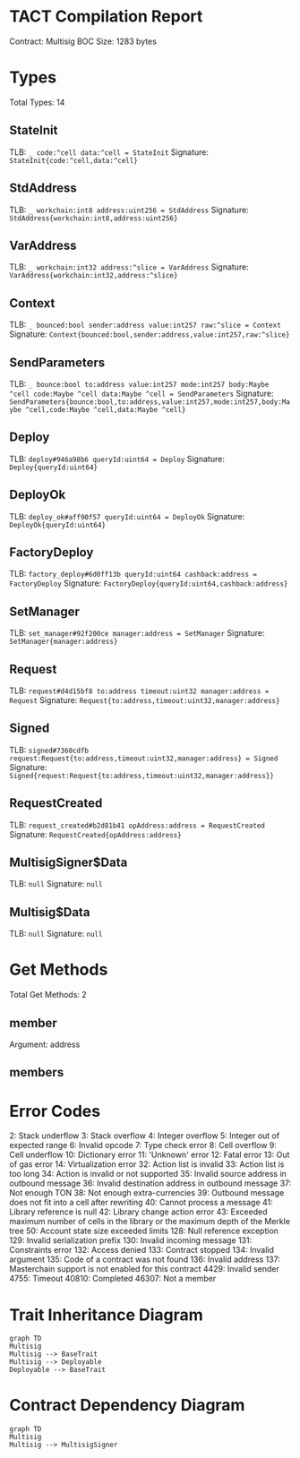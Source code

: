 # TACT Compilation Report
Contract: Multisig
BOC Size: 1283 bytes

# Types
Total Types: 14

## StateInit
TLB: `_ code:^cell data:^cell = StateInit`
Signature: `StateInit{code:^cell,data:^cell}`

## StdAddress
TLB: `_ workchain:int8 address:uint256 = StdAddress`
Signature: `StdAddress{workchain:int8,address:uint256}`

## VarAddress
TLB: `_ workchain:int32 address:^slice = VarAddress`
Signature: `VarAddress{workchain:int32,address:^slice}`

## Context
TLB: `_ bounced:bool sender:address value:int257 raw:^slice = Context`
Signature: `Context{bounced:bool,sender:address,value:int257,raw:^slice}`

## SendParameters
TLB: `_ bounce:bool to:address value:int257 mode:int257 body:Maybe ^cell code:Maybe ^cell data:Maybe ^cell = SendParameters`
Signature: `SendParameters{bounce:bool,to:address,value:int257,mode:int257,body:Maybe ^cell,code:Maybe ^cell,data:Maybe ^cell}`

## Deploy
TLB: `deploy#946a98b6 queryId:uint64 = Deploy`
Signature: `Deploy{queryId:uint64}`

## DeployOk
TLB: `deploy_ok#aff90f57 queryId:uint64 = DeployOk`
Signature: `DeployOk{queryId:uint64}`

## FactoryDeploy
TLB: `factory_deploy#6d0ff13b queryId:uint64 cashback:address = FactoryDeploy`
Signature: `FactoryDeploy{queryId:uint64,cashback:address}`

## SetManager
TLB: `set_manager#92f200ce manager:address = SetManager`
Signature: `SetManager{manager:address}`

## Request
TLB: `request#d4d15bf8 to:address timeout:uint32 manager:address = Request`
Signature: `Request{to:address,timeout:uint32,manager:address}`

## Signed
TLB: `signed#7360cdfb request:Request{to:address,timeout:uint32,manager:address} = Signed`
Signature: `Signed{request:Request{to:address,timeout:uint32,manager:address}}`

## RequestCreated
TLB: `request_created#b2d81b41 opAddress:address = RequestCreated`
Signature: `RequestCreated{opAddress:address}`

## MultisigSigner$Data
TLB: `null`
Signature: `null`

## Multisig$Data
TLB: `null`
Signature: `null`

# Get Methods
Total Get Methods: 2

## member
Argument: address

## members

# Error Codes
2: Stack underflow
3: Stack overflow
4: Integer overflow
5: Integer out of expected range
6: Invalid opcode
7: Type check error
8: Cell overflow
9: Cell underflow
10: Dictionary error
11: 'Unknown' error
12: Fatal error
13: Out of gas error
14: Virtualization error
32: Action list is invalid
33: Action list is too long
34: Action is invalid or not supported
35: Invalid source address in outbound message
36: Invalid destination address in outbound message
37: Not enough TON
38: Not enough extra-currencies
39: Outbound message does not fit into a cell after rewriting
40: Cannot process a message
41: Library reference is null
42: Library change action error
43: Exceeded maximum number of cells in the library or the maximum depth of the Merkle tree
50: Account state size exceeded limits
128: Null reference exception
129: Invalid serialization prefix
130: Invalid incoming message
131: Constraints error
132: Access denied
133: Contract stopped
134: Invalid argument
135: Code of a contract was not found
136: Invalid address
137: Masterchain support is not enabled for this contract
4429: Invalid sender
4755: Timeout
40810: Completed
46307: Not a member

# Trait Inheritance Diagram

```mermaid
graph TD
Multisig
Multisig --> BaseTrait
Multisig --> Deployable
Deployable --> BaseTrait
```

# Contract Dependency Diagram

```mermaid
graph TD
Multisig
Multisig --> MultisigSigner
```